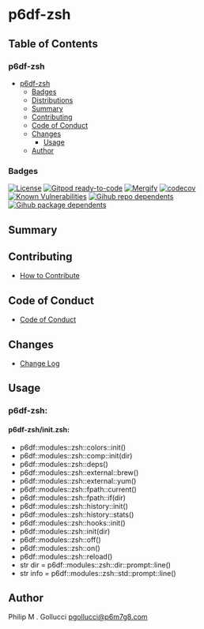 # p6df-zsh

## Table of Contents


### p6df-zsh
- [p6df-zsh](#p6df-zsh)
  - [Badges](#badges)
  - [Distributions](#distributions)
  - [Summary](#summary)
  - [Contributing](#contributing)
  - [Code of Conduct](#code-of-conduct)
  - [Changes](#changes)
    - [Usage](#usage)
  - [Author](#author)

### Badges

[![License](https://img.shields.io/badge/License-Apache%202.0-yellowgreen.svg)](https://opensource.org/licenses/Apache-2.0)
[![Gitpod ready-to-code](https://img.shields.io/badge/Gitpod-ready--to--code-blue?logo=gitpod)](https://gitpod.io/#https://github.com/p6m7g8/p6df-zsh)
[![Mergify](https://img.shields.io/endpoint.svg?url=https://gh.mergify.io/badges/p6m7g8/p6df-zsh/&style=flat)](https://mergify.io)
[![codecov](https://codecov.io/gh/p6m7g8/p6df-zsh/branch/master/graph/badge.svg?token=14Yj1fZbew)](https://codecov.io/gh/p6m7g8/p6df-zsh)
[![Known Vulnerabilities](https://snyk.io/test/github/p6m7g8/p6df-zsh/badge.svg?targetFile=package.json)](https://snyk.io/test/github/p6m7g8/p6df-zsh?targetFile=package.json)
[![Gihub repo dependents](https://badgen.net/github/dependents-repo/p6m7g8/p6df-zsh)](https://github.com/p6m7g8/p6df-zsh/network/dependents?dependent_type=REPOSITORY)
[![Gihub package dependents](https://badgen.net/github/dependents-pkg/p6m7g8/p6df-zsh)](https://github.com/p6m7g8/p6df-zsh/network/dependents?dependent_type=PACKAGE)

## Summary

## Contributing

- [How to Contribute](CONTRIBUTING.md)

## Code of Conduct

- [Code of Conduct](https://github.com/p6m7g8/.github/blob/master/CODE_OF_CONDUCT.md)

## Changes

- [Change Log](CHANGELOG.md)

## Usage

### p6df-zsh:

#### p6df-zsh/init.zsh:

- p6df::modules::zsh::colors::init()
- p6df::modules::zsh::comp::init(dir)
- p6df::modules::zsh::deps()
- p6df::modules::zsh::external::brew()
- p6df::modules::zsh::external::yum()
- p6df::modules::zsh::fpath::current()
- p6df::modules::zsh::fpath::if(dir)
- p6df::modules::zsh::history::init()
- p6df::modules::zsh::history::stats()
- p6df::modules::zsh::hooks::init()
- p6df::modules::zsh::init(dir)
- p6df::modules::zsh::off()
- p6df::modules::zsh::on()
- p6df::modules::zsh::reload()
- str dir = p6df::modules::zsh::dir::prompt::line()
- str info = p6df::modules::zsh::std::prompt::line()



## Author

Philip M . Gollucci <pgollucci@p6m7g8.com>
